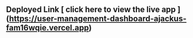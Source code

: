 ## Deployed Link [ click here to view the live app ] (https://user-management-dashboard-ajackus-fam16wqie.vercel.app)
